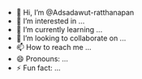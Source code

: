 - 👋 Hi, I’m @Adsadawut-ratthanapan
- 👀 I’m interested in ...
- 🌱 I’m currently learning ...
- 💞️ I’m looking to collaborate on ...
- 📫 How to reach me ...
- 😄 Pronouns: ...
- ⚡ Fun fact: ...

<!---
Adsadawut-ratthanapan/Adsadawut-ratthanapan is a ✨ special ✨ repository because its `README.md` (this file) appears on your GitHub profile.
You can click the Preview link to take a look at your changes.
--->


